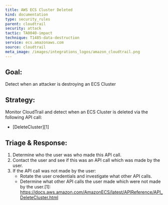 ```yaml
---
title: AWS ECS Cluster Deleted
kind: documentation
type: security_rules
parent: cloudtrail
security: attack
tactic: TA0040-impact
technique: T1485-data-destruction
service: ecs.amazonaws.com
source: cloudtrail
meta_image: /images/integrations_logos/amazon_cloudtrail.png
---
```

## **Goal:**
Detect when an attacker is destroying an ECS Cluster

## **Strategy:**
Monitor CloudTrail and detect when an ECS Cluster is deleted via the following API call:
* [DeleteCluster][1]

## **Triage & Response:**
1. Determine who the user was who made this API call.
2. Contact the user and see if this was an API call which was made by the user.
3. If the API call was not made by the user:
   * Rotate the user credentials and investigate what other API calls.
   * Determine what other API calls the user made which were not made by the user.[1]: https://docs.aws.amazon.com/AmazonECS/latest/APIReference/API_DeleteCluster.html
